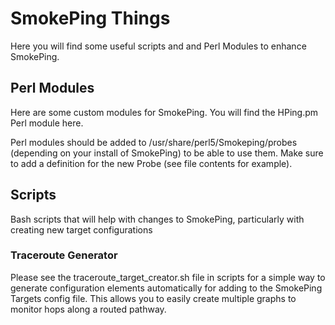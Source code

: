 # SmokePing Things
Here you will find some useful scripts and and Perl Modules to enhance SmokePing.

## Perl Modules
Here are some custom modules for SmokePing.  You will find the HPing.pm Perl module here.

Perl modules should be added to /usr/share/perl5/Smokeping/probes (depending on your install of SmokePing) to be able to use them.  Make sure to add a definition for the new Probe (see file contents for example).

## Scripts

Bash scripts that will help with changes to SmokePing, particularly with creating new target configurations

### Traceroute Generator

Please see the traceroute_target_creator.sh file in scripts for a simple way to generate configuration elements automatically for adding to the SmokePing Targets config file.  This allows you to easily create multiple graphs to monitor hops along a routed pathway.
